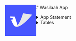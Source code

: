 <p>
<img src="logo.png" width="100" align="left" />
  # Wasilaah App 
</p>


<details>
<summary>App Statement</summary>

## **App Statement.**

_An application that helps founders of startups.
Who are struggling to get a credit card for their company quickly.
By creating an app, easily document their work-related expenses in their personal card.
So they can increase their awareness of the finances of their business and reduce their manual work.

</details>



<details>
<summary>Tables</summary>

## **Tables.**

1-Session Table 

|        Column       |      TYPE     |     Key
|--------------------:|--------------:|---------------|
|   Sessionid         |     uuid      |      PK       |
|   Title             |    String     |               |
|   Desc              |    String     |               |
|   SpeakerName       |    String     |               |
|   HallNumber        |    String     |               |
|   StartTime         |    String     |               |
|   Endime            |    String     |               |
|   Status            |    String     |               |
|   Location          |    String     |               |


2-Attendee Table 

|        Column       |      TYPE     |     Key
|--------------------:|--------------:|---------------|
|   AttendeeID        |     uuid      |      PK       |
|   FullName          |    String     |               |
|   Email             |    String     |               |



**Relationship table**

3-SessionAttendee Table

|        Column       |      TYPE     |     Key
|--------------------:|--------------:|---------------|
|   AttendeeSessionID |     uuid      |      PK       |
|   AttendeeID        |     uuid      |      FK       |
|   Sessionid         |     uuid      |      FK       |
|   Status            |    String     |               |


</details>
